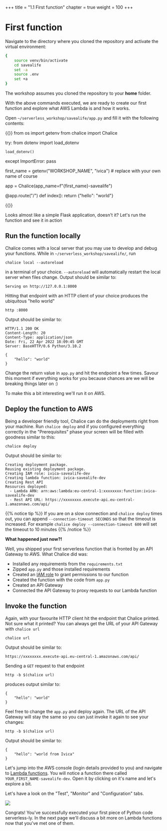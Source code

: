 +++
title = "1.1 First function"
chapter = true
weight = 100
+++

# First function

Navigate to the directory where you cloned the repository and activate the virtual environment:

```bash
{
    source venv/bin/activate
    cd savealife
    set -a
    source .env
    set +a
}
```

The workshop assumes you cloned the repository to your **home** folder.

With the above commands executed, we are ready to create our first function and explore what AWS Lambda is and how 
it works.

Open `~/serverless_workshop/savealife/app.py` and fill it with the following contents:

{{<highlight python>}}
from os import getenv
from chalice import Chalice

try:
    from dotenv import load_dotenv

    load_dotenv()
except ImportError:
    pass

first_name = getenv("WORKSHOP_NAME", "ivica")  # replace with your own name of course

app = Chalice(app_name=f"{first_name}-savealife")


@app.route("/")
def index():
    return {"hello": "world"}

{{</highlight>}}

Looks almost like a simple Flask application, doesn't it? Let's run the function and see it in action

## Run the function locally

Chalice comes with a local server that you may use to develop and debug your functions. 
While in `~/serverless_workshop/savealife/`, run

```bash{linenos=false}
chalice local --autoreload
```

in a terminal of your choice. `--autoreload` will automatically restart the local server when files change. Output 
should be similar to:
```bash{linenos=false}
Serving on http://127.0.0.1:8000
```

Hitting that endpoint with an HTTP client of your choice produces the ubiquitous "hello world"

```bash{linenos=false}
http :8000
```

Output should be similar to:
```bash{linenos=false}
HTTP/1.1 200 OK
Content-Length: 20
Content-Type: application/json
Date: Fri, 22 Apr 2022 18:09:45 GMT
Server: BaseHTTP/0.6 Python/3.10.2

{
    "hello": "world"
}
```

Change the return value in `app.py` and hit the endpoint a few times. Savour this moment if everything works for you
because chances are we will be breaking things later on :)

To make this a bit interesting we'll run it on AWS.

## Deploy the function to AWS

Being a developer friendly tool, Chalice can do the deployments right from your machine. Run `chalice deploy` and if
you configured everything correctly in the "Prerequisites" phase your screen will be filled with goodness similar to this:

```bash{linenos=false}
chalice deploy
```

Output should be similar to:
```bash{linenos=false}
Creating deployment package.
Reusing existing deployment package.
Creating IAM role: ivica-savealife-dev
Creating lambda function: ivica-savealife-dev
Creating Rest API
Resources deployed:
  - Lambda ARN: arn:aws:lambda:eu-central-1:xxxxxxxx:function:ivica-savealife-dev
  - Rest API URL: https://xxxxxxxx.execute-api.eu-central-1.amazonaws.com/api/
```

{{% notice tip %}}
If you are on a slow connection and `chalice deploy` times out, you can append `--connection-timeout SECONDS` so
that the timeout is increased. For example `chalice deploy --connection-timeout 600` will set the timeout to 10
minutes
{{% /notice %}}

**What happened just now?!**

Well, you shipped your first serverless function that is fronted by an API Gateway to AWS. What Chalice did was:

- Installed any requirements from the `requirements.txt`
- Zipped `app.py` and those installed requirements
- Created an [IAM role](https://docs.aws.amazon.com/IAM/latest/UserGuide/introduction.html) to grant permissions to our function
- Created the function with the code from `app.py`
- Created an API Gateway
- Connected the API Gateway to proxy requests to our Lambda function

## Invoke the function

Again, with your favourite HTTP client hit the endpoint that Chalice printed. Not sure what it printed? You can always
get the URL of your API Gateway with `chalice url`

```bash{linenos=false}
chalice url
```

Output should be similar to:
```bash{linenos=false}
https://xxxxxxxx.execute-api.eu-central-1.amazonaws.com/api/
```

Sending a `GET` request to that endpoint

```bash{linenos=false}
http -b $(chalice url)
```

produces output similar to:
```bash{linenos=false}
{
    "hello": "world"
}
```

Feel free to change the `app.py` and deploy again. The URL of the API Gateway will stay the same so you can just 
invoke it again to see your changes:

```bash{linenos=false}
http -b $(chalice url)
```

Output should be similar to:
```bash{linenos=false}
{
    "hello": "world from Ivica"
}
```

Let's jump into the AWS console (login details provided to you) and navigate to [Lambda functions](https://eu-central-1.console.aws.amazon.com/lambda/home?region=eu-central-1#/functions).
You will notice a function there called `YOUR_FIRST_NAME-savealife-dev`. Open it by
clicking on it's name and let's explore a bit.

Let's have a look on the "Test", "Monitor" and "Configuration" tabs.

![](/images/first_lambda.png)

Congrats! You've successfully executed your first piece of Python code serverless-ly. In the next page we'll discuss a bit more on Lambda functions now that you've met one of them.